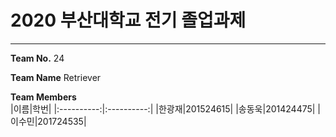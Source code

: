 # 2020 부산대학교 전기 졸업과제
***
**Team No.** 24

**Team Name** Retriever

**Team Members**<br/>
|이름|학번|
|:----------:|:----------:|
|한광재|201524615|
|송동욱|201424475|
|이수민|201724535|
